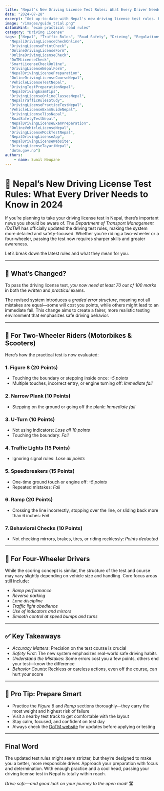 ```yaml
---
title: "Nepal’s New Driving License Test Rules: What Every Driver Needs to Know in 2024"
date: "2024-07-28"
excerpt: "Get up-to-date with Nepal's new driving license test rules. Understand the scoring system, practical test changes, and essential tips to pass with confidence."
image: "/images/guide_trial.png"
dataAiHint: "exam practical road rules"
category: "Driving License"
tags: ["Nepal", "Traffic Rules", "Road Safety", "Driving", "Regulations", "DrivingLicenseNepalOnlineForm",
  "NepaliDrivingLicenceCheckOnline",
  "DrivingLicensePrintCheck",
  "OnlineDrivingLicenseForm",
  "OnlineDrivingLicenseCheck",
  "DoTMLicenseCheck",
  "SmartLicenseCheckOnline",
  "DrivingLicenseNepalForm",
  "NepalDrivingLicensePreparation",
  "OnlineDrivingLicenseCourseNepal",
  "VehicleLicenseTestNepal",
  "DrivingTestPreparationNepal",
  "NepalDrivingExamTips",
  "DrivingLicenseOnlineClassesNepal",
  "NepalTrafficRulesStudy",
  "DrivingLicensePracticeTestNepal",
  "VehicleLicenseExamGuideNepal",
  "DrivingLicenseTipsNepal",
  "RoadSafetyTestNepal",
  "NepalDrivingLicenseExamPreparation",
  "OnlineVehicleLicenseNepal",
  "DrivingLicenseMockTestNepal",
  "NepalDrivingLicenseApp",
  "NepalDrivingLicenseWebsite",
  "DrivingLicenseTayariNepal",
  "dotm.gov.np"]
authors:
    - name: Sunil Neupane
---
```


# 🚗 Nepal’s New Driving License Test Rules: What Every Driver Needs to Know in 2024

If you’re planning to take your driving license test in Nepal, there’s important news you should be aware of. The *Department of Transport Management (DoTM)* has officially updated the driving test rules, making the system more detailed and safety-focused. Whether you're riding a two-wheeler or a four-wheeler, passing the test now requires sharper skills and greater awareness.

Let’s break down the latest rules and what they mean for you.

---

## 📢 What’s Changed?

To pass the driving license test, *you now need at least 70 out of 100 marks* in both the *written* and *practical* exams.

The revised system introduces a *graded error structure*, meaning not all mistakes are equal—some will cost you points, while others might lead to an immediate fail. This change aims to create a fairer, more realistic testing environment that emphasizes safe driving behavior.

---

## 🛵 For Two-Wheeler Riders (Motorbikes & Scooters)

Here’s how the practical test is now evaluated:

### 1. Figure 8 (20 Points)
- Touching the boundary or stepping inside once: *-5 points*
- Multiple touches, incorrect entry, or engine turning off: *Immediate fail*

### 2. Narrow Plank (10 Points)
- Stepping on the ground or going off the plank: *Immediate fail*

### 3. U-Turn (10 Points)
- Not using indicators: *Lose all 10 points*
- Touching the boundary: *Fail*

### 4. Traffic Lights (15 Points)
- Ignoring signal rules: *Lose all points*

### 5. Speedbreakers (15 Points)
- One-time ground touch or engine off: *-5 points*
- Repeated mistakes: *Fail*

### 6. Ramp (20 Points)
- Crossing the line incorrectly, stopping over the line, or sliding back more than 6 inches: *Fail*

### 7. Behavioral Checks (10 Points)
- Not checking mirrors, brakes, tires, or riding recklessly: *Points deducted*

---

## 🚙 For Four-Wheeler Drivers

While the scoring concept is similar, the structure of the test and course may vary slightly depending on vehicle size and handling. Core focus areas still include:

- *Ramp performance*
- *Reverse parking*
- *Lane discipline*
- *Traffic light obedience*
- *Use of indicators and mirrors*
- *Smooth control at speed bumps and turns*

---

## ✅ Key Takeaways

- *Accuracy Matters*: Precision on the test course is crucial  
- *Safety First*: The new system emphasizes real-world safe driving habits  
- *Understand the Mistakes*: Some errors cost you a few points, others end your test—know the difference  
- *Behavior Counts*: Reckless or careless actions, even off the course, can hurt your score  

---

## 🧠 Pro Tip: Prepare Smart

- Practice the *Figure 8* and *Ramp* sections thoroughly—they carry the most weight and highest risk of failure  
- Visit a nearby test track to get comfortable with the layout  
- Stay calm, focused, and confident on test day  
- Always check the [DoTM website](https://www.dotm.gov.np) for updates before applying or testing

---

## Final Word

The updated test rules might seem stricter, but they’re designed to make you a better, more responsible driver. Approach your preparation with focus and determination. With enough practice and a cool head, passing your driving license test in Nepal is totally within reach.

*Drive safe—and good luck on your journey to the open road!* 🛣️
